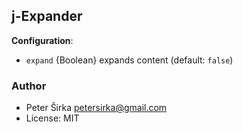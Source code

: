 ## j-Expander

__Configuration__:

- `expand` {Boolean} expands content (default: `false`)

### Author

- Peter Širka <petersirka@gmail.com>
- License: MIT